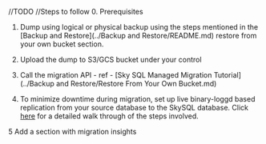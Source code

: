//TODO 
//Steps to follow
0. Prerequisites
1. Dump using logical or physical backup using the steps mentioned in the [Backup and Restore](../Backup and Restore/README.md) restore from your own bucket section.
2. Upload the dump to S3/GCS bucket under your control
3. Call the migration API - ref - 
[Sky SQL Managed Migration Tutorial](../Backup and Restore/Restore From Your Own Bucket.md) 

4. To minimize downtime during migration, set up live binary-loggd based replication from your source database to the SkySQL database. 
Click [here](<./Replicating data from external DB.md>) for a detailed walk through of the steps involved. 

5 Add a section with migration insights
